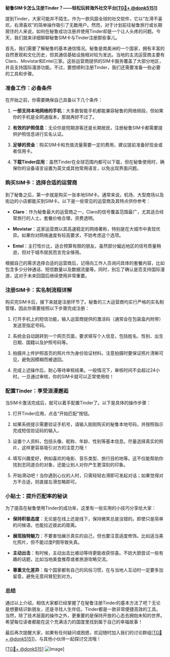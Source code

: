 **秘鲁SIM卡怎么注册Tinder？——轻松玩转海外社交平台[[TG💪+ @donk5151](https://t.me/s/donk5151)]**

提到Tinder，大家可能并不陌生。作为一款风靡全球的社交软件，它以“左滑不喜欢，右滑喜欢”的简单操作吸引了无数用户。然而，对于计划前往秘鲁旅行或长期居住的人来说，如何在秘鲁成功注册并使用Tinder却是一个让人头疼的问题。今天，我们就来详细聊聊秘鲁SIM卡与Tinder注册那些事儿。

首先，我们需要了解秘鲁的基本通信情况。秘鲁是南美洲的一个国家，拥有丰富的自然景观和文化历史，但其通信基础设施相对较为发达。当地的主流运营商主要有Claro、Movistar和Entel三家。这些运营商提供的SIM卡服务覆盖了大部分地区，并且支持国际漫游功能。不过，要想顺利注册Tinder，我们还需要准备一些必要的工具和步骤。

### 准备工作：必备条件

在开始之前，你需要确保自己具备以下几个条件：

1. **一部支持本地网络的手机**：大多数智能手机都能兼容秘鲁的网络频段，但如果你的手机是全网通版本，那就再好不过了。
   
2. **有效的护照信息**：无论你是短期游客还是长期居民，注册秘鲁SIM卡都需要提供护照信息进行实名认证。

3. **足够的资金**：购买SIM卡和充值流量需要一定的费用，建议提前准备好现金或者信用卡。

4. **下载Tinder应用**：虽然Tinder在全球范围内都可以下载，但在秘鲁使用时，确保你的设备语言设置为英文或其他常用语言，以免出现界面问题。

### 购买SIM卡：选择合适的运营商

到了秘鲁之后，第一步就是购买一张本地SIM卡。通常来说，机场、大型商场以及街边的小店都能买到SIM卡。以下是一些常见的运营商及其特点供你参考：

- **Claro**：作为秘鲁最大的运营商之一，Claro的信号覆盖范围最广，尤其适合经常旅行的人士。套餐价格合理，资费透明。
  
- **Movistar**：这家运营商以其高速稳定的网络著称，特别是在大城市中表现优异。如果你对网络速度有较高要求，不妨考虑这个选项。

- **Entel**：主打性价比，适合预算有限的朋友。虽然部分偏远地区的信号质量稍逊，但对于城市居民而言完全够用。

根据自己的需求选择合适的运营商后，记得向工作人员询问具体的套餐内容，比如包含多少分钟通话、短信数量以及数据流量等。同时，别忘了确认是否支持国际漫游，这对于未来回国后继续使用非常重要。

### 注册SIM卡：实名制流程详解

购买完SIM卡后，接下来就是注册环节了。秘鲁的三大运营商均实行严格的实名制管理，因此你需要按照以下步骤完成注册：

1. 打开手机上的短信功能，输入运营商提供的激活码（通常会在包装盒内附带）发送至指定号码。

2. 系统会自动跳转到一个网页页面，要求填写个人信息，包括姓名、性别、出生日期、国籍以及护照号码等。

3. 拍摄并上传护照首页的照片作为身份验证材料。注意拍摄时要保证照片清晰可见，避免因模糊而被退回。

4. 完成上述操作后，耐心等待审核结果。一般情况下，审核时间不会超过24小时。一旦通过审核，你的SIM卡就可以正常使用啦！

### 配置Tinder：享受浪漫邂逅

当SIM卡激活完成后，就可以着手配置Tinder了。以下是具体的操作步骤：

1. 打开Tinder应用，点击“开始匹配”按钮。

2. 如果系统提示需要验证手机号，请输入刚刚购买的秘鲁本地号码，并按照指示完成短信验证码的输入。

3. 设置个人资料，包括头像、昵称、年龄、性别等基本信息。尽量选择真实的照片，这样更容易吸引对方的注意力哦！

4. 填写兴趣爱好，例如喜欢的电影、音乐类型、旅行目的地等。这不仅能帮助你找到志同道合的对象，还能让别人对你产生更深刻的印象。

5. 开始滑动吧！当你遇到心仪的人时，只需轻轻右滑即可发起对话；如果觉得对方不合适，则直接左滑忽略即可。

### 小贴士：提升匹配率的秘诀

为了提高在秘鲁使用Tinder的成功率，这里有一些实用的小技巧分享给大家：

- **保持积极态度**：无论是在线上还是线下，保持微笑总是没错的。即使只是简单的问候语，也能拉近彼此的距离。

- **展现独特魅力**：不要害怕展示真实的自己，但也要注意适度修饰。比如适当美化照片，但不能过度P图导致失真。

- **主动出击**：有时候，主动出击比被动等待更能收获惊喜。不妨大胆尝试一些有趣的话题，比如当地美食推荐或者旅游攻略交流。

- **尊重文化差异**：每个国家都有自己的风俗习惯，在与当地人互动时一定要多加留意，避免无意间冒犯到对方。

### 总结

通过以上介绍，相信大家都已经掌握了在秘鲁注册Tinder的基本方法了吧？无论是想要结识新朋友，还是寻找人生伴侣，Tinder都是一款非常便捷高效的工具。当然，除了技术层面的操作之外，更重要的是保持开放的心态去拥抱未知的世界。希望每位读者都能在这个充满活力的国度里找到属于自己的幸福故事！

最后再次提醒大家，如果有任何疑问或困惑，欢迎随时加入我们的讨论群组[[TG💪+ @donk5151](https://t.me/s/donk5151)]，与其他小伙伴一起探讨交流哦！

[[TG💪+ @donk5151](https://t.me/s/donk5151) ![Image](https://i.postimg.cc/rwNCRYN7/Snipaste-2025-04-30-17-27-05.png)]